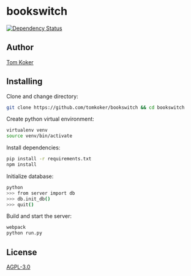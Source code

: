 # bookswitch
[![Dependency Status](https://david-dm.org/tomkoker/bookswitch.svg)](https://david-dm.org/tomkoker/bookswitch.svg)

## Author
[Tom Koker](http://tomkoker.com)

## Installing
Clone and change directory:
```bash
git clone https://github.com/tomkoker/bookswitch && cd bookswitch
```

Create python virtual environment:
```bash
virtualenv venv
source venv/bin/activate
```

Install dependencies:
```bash
pip install -r requirements.txt
npm install
```

Initialize database:
```bash
python
>>> from server import db
>>> db.init_db()
>>> quit()
```

Build and start the server:
```bash
webpack
python run.py
```

## License

[AGPL-3.0](https://github.com/tomkoker/bookswitch/blob/master/LICENSE)